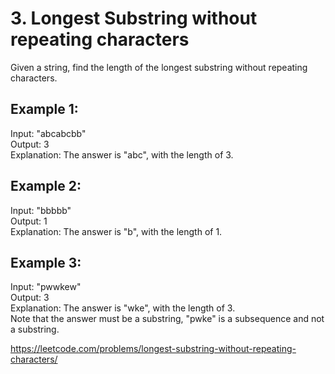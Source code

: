 # 3. Longest Substring without repeating characters

Given a string, find the length of the longest substring without repeating characters.

## Example 1:

Input: "abcabcbb" \
Output: 3 \
Explanation: The answer is "abc", with the length of 3. 

## Example 2:

Input: "bbbbb" \
Output: 1 \
Explanation: The answer is "b", with the length of 1.

## Example 3:

Input: "pwwkew" \
Output: 3 \
Explanation: 
The answer is "wke", with the length of 3. \
Note that the answer must be a substring, "pwke" is a subsequence and not a substring.

<https://leetcode.com/problems/longest-substring-without-repeating-characters/>